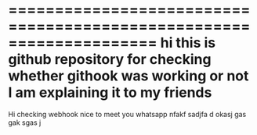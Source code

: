  ====================================================================
 hi
 this is github repository for checking whether githook was working or not
 I am explaining it to my friends
 ====================================================================
 Hi
 checking 
    webhook
        nice to meet you
            whatsapp
nfakf sadjfa
d okasj gas
gak sgas j

